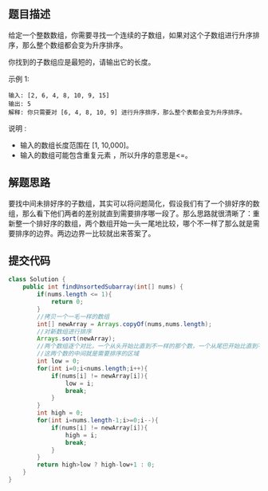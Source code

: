 ## 题目描述

给定一个整数数组，你需要寻找一个连续的子数组，如果对这个子数组进行升序排序，那么整个数组都会变为升序排序。

你找到的子数组应是最短的，请输出它的长度。

示例 1:


```
输入: [2, 6, 4, 8, 10, 9, 15]
输出: 5
解释: 你只需要对 [6, 4, 8, 10, 9] 进行升序排序，那么整个表都会变为升序排序。
```

说明 :

- 输入的数组长度范围在 [1, 10,000]。
- 输入的数组可能包含重复元素 ，所以升序的意思是<=。


## 解题思路

要找中间未排好序的子数组，其实可以将问题简化，假设我们有了一个排好序的数组，那么看下他们两者的差别就直到需要排序哪一段了。那么思路就很清晰了：重新整一个排好序的数组，两个数组开始一头一尾地比较，哪个不一样了那么就是需要排序的边界。两边边界一比较就出来答案了。

## 提交代码



```java
class Solution {
    public int findUnsortedSubarray(int[] nums) {
        if(nums.length <= 1){
            return 0;
        }
        //拷贝一个一毛一样的数组
        int[] newArray = Arrays.copyOf(nums,nums.length);
        //对新数组进行排序
        Arrays.sort(newArray);
        //两个数组逐个对比，一个从头开始比直到不一样的那个数，一个从尾巴开始比直到不一样的那个数
        //这两个数的中间就是需要排序的区域
        int low = 0;
        for(int i=0;i<nums.length;i++){
            if(nums[i] != newArray[i]){
                low = i;
                break;
            }
        }
        int high = 0;
        for(int i=nums.length-1;i>=0;i--){
            if(nums[i] != newArray[i]){
                high = i;
                break;
            }
        }
        return high>low ? high-low+1 : 0;
    }
}
```
